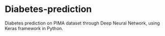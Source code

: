 # Diabetes-prediction
Diabetes prediction on PIMA dataset through Deep Neural Network, using Keras framework in Python.
